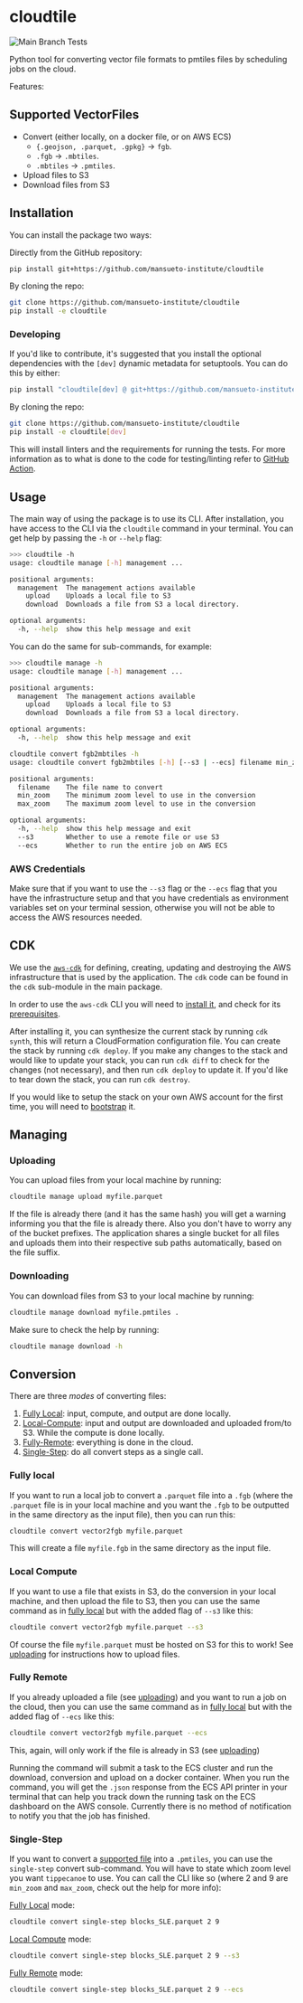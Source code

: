 # cloudtile

![Main Branch Tests](https://github.com/mansueto-institute/cloudtile/actions/workflows/build.yml/badge.svg?branch=main)

Python tool for converting vector file formats to pmtiles files by scheduling jobs on the cloud.

Features:

## Supported VectorFiles

- Convert (either locally, on a docker file, or on AWS ECS)
  - `{.geojson, .parquet, .gpkg}` -> `fgb`.
  - `.fgb` -> `.mbtiles`.
  - `.mbtiles` -> `.pmtiles`.
- Upload files to S3
- Download files from S3

## Installation

You can install the package two ways:

Directly from the GitHub repository:

``` bash
pip install git+https://github.com/mansueto-institute/cloudtile
```

By cloning the repo:

``` bash
git clone https://github.com/mansueto-institute/cloudtile
pip install -e cloudtile
```

### Developing

If you'd like to contribute, it's suggested that you install the optional dependencies with the `[dev]` dynamic metadata for setuptools. You can do this by either:

``` bash
pip install "cloudtile[dev] @ git+https://github.com/mansueto-institute/cloudtile"
```

By cloning the repo:

``` bash
git clone https://github.com/mansueto-institute/cloudtile
pip install -e cloudtile[dev]
```

This will install linters and the requirements for running the tests. For more information as to what is done to the code for testing/linting refer to [GitHub Action](.github/workflows/build.yml).

## Usage

The main way of using the package is to use its CLI. After installation, you have access to the CLI via the `cloudtile` command in your terminal. You can get help by passing the `-h` or `--help` flag:

``` bash
>>> cloudtile -h
usage: cloudtile manage [-h] management ...

positional arguments:
  management  The management actions available
    upload    Uploads a local file to S3
    download  Downloads a file from S3 a local directory.

optional arguments:
  -h, --help  show this help message and exit
```

You can do the same for sub-commands, for example:

``` bash
>>> cloudtile manage -h
usage: cloudtile manage [-h] management ...

positional arguments:
  management  The management actions available
    upload    Uploads a local file to S3
    download  Downloads a file from S3 a local directory.

optional arguments:
  -h, --help  show this help message and exit
```

``` bash
cloudtile convert fgb2mbtiles -h
usage: cloudtile convert fgb2mbtiles [-h] [--s3 | --ecs] filename min_zoom max_zoom

positional arguments:
  filename    The file name to convert
  min_zoom    The minimum zoom level to use in the conversion
  max_zoom    The maximum zoom level to use in the conversion

optional arguments:
  -h, --help  show this help message and exit
  --s3        Whether to use a remote file or use S3
  --ecs       Whether to run the entire job on AWS ECS
```

### AWS Credentials

Make sure that if you want to use the `--s3` flag or the `--ecs` flag that you have the infrastructure setup and that you have credentials as environment variables set on your terminal session, otherwise you will not be able to access the AWS resources needed.

## CDK

We use the [`aws-cdk`](https://docs.aws.amazon.com/cdk/v2/guide/home.html#why_use_cdk) for defining, creating, updating and destroying the AWS infrastructure that is used by the application. The `cdk` code can be found in the `cdk` sub-module in the main package.

In order to use the `aws-cdk` CLI you will need to [install it](https://docs.aws.amazon.com/cdk/v2/guide/getting_started.html#getting_started_install), and check for its [prerequisites](https://docs.aws.amazon.com/cdk/v2/guide/getting_started.html#getting_started_prerequisites).

After installing it, you can synthesize the current stack by running `cdk synth`, this will return a CloudFormation configuration file. You can create the stack by running `cdk deploy`. If you make any changes to the stack and would like to update your stack, you can run `cdk diff` to check for the changes (not necessary), and then run `cdk deploy` to update it. If you'd like to tear down the stack, you can run `cdk destroy`.

If you would like to setup the stack on your own AWS account for the first time, you will need to [bootstrap](https://docs.aws.amazon.com/cdk/v2/guide/getting_started.html#getting_started_bootstrap) it.


## Managing

### Uploading

You can upload files from your local machine by running:

``` bash
cloudtile manage upload myfile.parquet
```

If the file is already there (and it has the same hash) you will get a warning informing you that the file is already there. Also you don't have to worry any of the bucket prefixes. The application shares a single bucket for all files and uploads them into their respective sub paths automatically, based on the file suffix.

### Downloading

You can download files from S3 to your local machine by running:

``` bash
cloudtile manage download myfile.pmtiles .
```

Make sure to check the help by running:

``` bash
cloudtile manage download -h
```

## Conversion

There are three *modes* of converting files:

1. [Fully Local](#fully-local): input, compute, and output are done locally.
2. [Local-Compute](#local-compute): input and output are downloaded and uploaded from/to S3. While the compute is done locally.
3. [Fully-Remote](#fully-remote): everything is done in the cloud.
4. [Single-Step](#single-step): do all convert steps as a single call.

### Fully local

If you want to run a local job to convert a `.parquet` file into a `.fgb` (where the `.parquet` file is in your local machine and you want the `.fgb` to be outputted in the same directory as the input file), then you can run this:

``` bash
cloudtile convert vector2fgb myfile.parquet
```

This will create a file `myfile.fgb` in the same directory as the input file.

### Local Compute

If you want to use a file that exists in S3, do the conversion in your local machine, and then upload the file to S3, then you can use the same command as in [fully local](#fully-local) but with the added flag of `--s3` like this:

``` bash
cloudtile convert vector2fgb myfile.parquet --s3
```

Of course the file `myfile.parquet` must be hosted on S3 for this to work! See [uploading](#uploading) for instructions how to upload files.

### Fully Remote

If you already uploaded a file (see [uploading](#uploading)) and you want to run a job on the cloud, then you can use the same command as in [fully local](#fully-local) but with the added flag of `--ecs` like this:

``` bash
cloudtile convert vector2fgb myfile.parquet --ecs
```

This, again, will only work if the file is already in S3 (see [uploading](#uploading))

Running the command will submit a task to the ECS cluster and run the download, conversion and upload on a docker container. When you run the command, you will get the `.json` response from the ECS API printer in your terminal that can help you track down the running task on the ECS dashboard on the AWS console. Currently there is no method of notification to notify you that the job has finished.

### Single-Step

If you want to convert a [supported file](#supported-vectorfiles) into a `.pmtiles`, you can use the `single-step` convert sub-command. You will have to state which zoom level you want `tippecanoe` to use. You can call the CLI like so (where 2 and 9 are `min_zoom` and `max_zoom`, check out the help for more info):

[Fully Local](#fully-local) mode:

``` bash
cloudtile convert single-step blocks_SLE.parquet 2 9
```

[Local Compute](#local-compute) mode:

``` bash
cloudtile convert single-step blocks_SLE.parquet 2 9 --s3
```

[Fully Remote](#fully-remote) mode:

``` bash
cloudtile convert single-step blocks_SLE.parquet 2 9 --ecs
```
